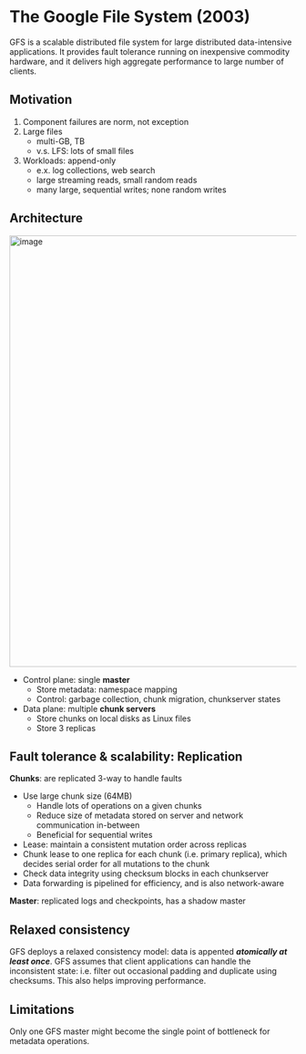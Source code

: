 # The Google File System (2003) 
GFS is a scalable distributed file system for large distributed data-intensive applications. It provides fault tolerance running on inexpensive commodity hardware, and it delivers high aggregate performance to large number of clients. 

## Motivation 
1. Component failures are norm, not exception
2. Large files
   *  multi-GB, TB 
   *  v.s. LFS: lots of small files
4. Workloads: append-only 
   *  e.x. log collections, web search
   *  large streaming reads, small random reads
   *  many large, sequential writes; none random writes

## Architecture 
<img width="757" alt="image" src="https://github.com/lynnliu030/os-prelim/assets/39693493/cc86b652-8300-409e-a5cf-e09ed38e597c">

* Control plane: single **master**
    *  Store metadata: namespace mapping
    *  Control: garbage collection, chunk migration, chunkserver states  
* Data plane: multiple **chunk servers**
    *  Store chunks on local disks as Linux files
    *  Store 3 replicas
      
## Fault tolerance & scalability: Replication 
**Chunks**: are replicated 3-way to handle faults
- Use large chunk size (64MB) 
    -  Handle lots of operations on a given chunks
    -  Reduce size of metadata stored on server and network communication in-between
    -  Beneficial for sequential writes
- Lease: maintain a consistent mutation order across replicas
- Chunk lease to one replica for each chunk (i.e. primary replica), which decides serial order for all mutations to the chunk
- Check data integrity using checksum blocks in each chunkserver
- Data forwarding is pipelined for efficiency, and is also network-aware

**Master**: replicated logs and checkpoints, has a shadow master 

## Relaxed consistency 
GFS deploys a relaxed consistency model: data is appented **_atomically_ _at least once_**. GFS assumes that client applications can handle the inconsistent state: i.e. filter out occasional padding and duplicate using checksums. This also helps improving performance. 

## Limitations 
Only one GFS master might become the single point of bottleneck for metadata operations. 

